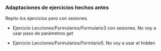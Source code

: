### Adaptaciones de ejercicios hechos antes

Repito los ejercicios pero con sesiones.

- Ejercicio Lecciones/Formularios/Formulario3 con sesiones. No voy a usar paso de parámetros get

- Ejercicio Lecciones/Formularios/Formlario5. No voy a usar el hidden